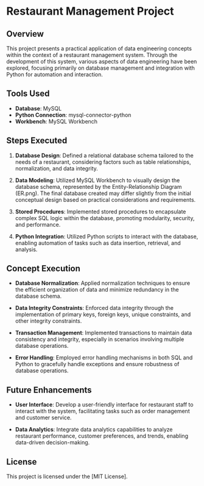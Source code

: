 # Restaurant Management Project

## Overview

This project presents a practical application of data engineering concepts within the context of a restaurant management system. Through the development of this system, various aspects of data engineering have been explored, focusing primarily on database management and integration with Python for automation and interaction.

## Tools Used

- **Database**: MySQL
- **Python Connection**: mysql-connector-python
- **Workbench**: MySQL Workbench

## Steps Executed

1. **Database Design**: Defined a relational database schema tailored to the needs of a restaurant, considering factors such as table relationships, normalization, and data integrity.

2. **Data Modeling**: Utilized MySQL Workbench to visually design the database schema, represented by the Entity-Relationship Diagram (ER.png). The final database created may differ slightly from the initial conceptual design based on practical considerations and requirements.

3. **Stored Procedures**: Implemented stored procedures to encapsulate complex SQL logic within the database, promoting modularity, security, and performance.

4. **Python Integration**: Utilized Python scripts to interact with the database, enabling automation of tasks such as data insertion, retrieval, and analysis.

## Concept Execution

- **Database Normalization**: Applied normalization techniques to ensure the efficient organization of data and minimize redundancy in the database schema.

- **Data Integrity Constraints**: Enforced data integrity through the implementation of primary keys, foreign keys, unique constraints, and other integrity constraints.

- **Transaction Management**: Implemented transactions to maintain data consistency and integrity, especially in scenarios involving multiple database operations.

- **Error Handling**: Employed error handling mechanisms in both SQL and Python to gracefully handle exceptions and ensure robustness of database operations.

## Future Enhancements

- **User Interface**: Develop a user-friendly interface for restaurant staff to interact with the system, facilitating tasks such as order management and customer service.

- **Data Analytics**: Integrate data analytics capabilities to analyze restaurant performance, customer preferences, and trends, enabling data-driven decision-making.

## License

This project is licensed under the [MIT License].
